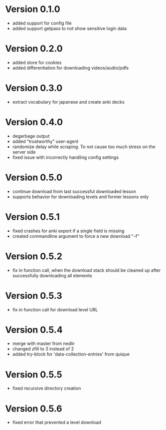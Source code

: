 Version 0.1.0
===========
- added support for config file
- added support getpass to not show sensitive login data

Version 0.2.0
===========
- added store for cookies
- added differentiation for downloading videos/audio/pdfs

Version 0.3.0
===========
- extract vocabulary for japanese and create anki decks

Version 0.4.0
===========
- degarbage output
- added "trustworthy" user-agent
- randomize delay while scraping. To not cause too much stress on the server side
- fixed issue with incorrectly handling config settings

Version 0.5.0
===========
- continue download from last successful downloaded lesson
- supports behavior for downloading levels and former lessons only

Version 0.5.1
===========
- fixed crashes for anki export if a single field is missing
- created commandline argument to force a new download "-f"

Version 0.5.2
===========
- fix in function call, when the download stack should be cleaned up after successfully downloading all elements

Version 0.5.3
===========
- fix in function call for download level URL

Version 0.5.4
===========
- merge with master from nedlir
- changed zfill to 3 instead of 2
- added try-block for 'data-collection-entries' from quique

Version 0.5.5
===========
- fixed recursive directory creation

Version 0.5.6
===========
- fixed error that prevented a level download
